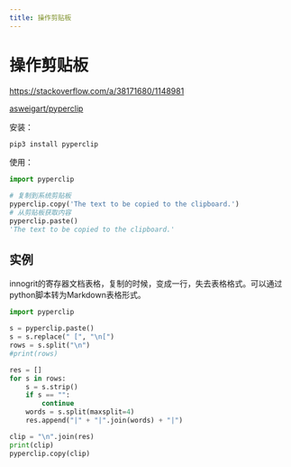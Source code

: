 ```yaml
---
title: 操作剪贴板
---
```


# 操作剪贴板

https://stackoverflow.com/a/38171680/1148981

[asweigart/pyperclip](https://github.com/asweigart/pyperclip)

安装：

```python
pip3 install pyperclip
```

使用：

```python
import pyperclip

# 复制到系统剪贴板
pyperclip.copy('The text to be copied to the clipboard.')
# 从剪贴板获取内容
pyperclip.paste()
'The text to be copied to the clipboard.'
```

## 实例

innogrit的寄存器文档表格，复制的时候，变成一行，失去表格格式。可以通过python脚本转为Markdown表格形式。

```python
import pyperclip
    
s = pyperclip.paste()
s = s.replace(" [", "\n[")
rows = s.split("\n")
#print(rows)

res = []
for s in rows:
    s = s.strip()
    if s == "":
        continue
    words = s.split(maxsplit=4)
    res.append("|" + "|".join(words) + "|")

clip = "\n".join(res)
print(clip)
pyperclip.copy(clip)
```